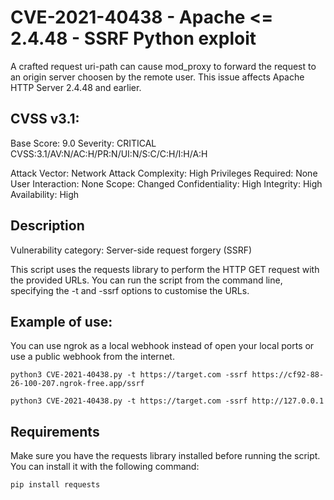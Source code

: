 # CVE-2021-40438 - Apache <= 2.4.48 - SSRF Python exploit
A crafted request uri-path can cause mod_proxy to forward the request to an origin server choosen by the remote user. This issue affects Apache HTTP Server 2.4.48 and earlier.

## CVSS v3.1:

Base Score: 9.0
Severity: CRITICAL
CVSS:3.1/AV:N/AC:H/PR:N/UI:N/S:C/C:H/I:H/A:H

Attack Vector: Network
Attack Complexity: High
Privileges Required: None
User Interaction: None
Scope: Changed
Confidentiality: High
Integrity: High
Availability: High

## Description

Vulnerability category: Server-side request forgery (SSRF)

This script uses the requests library to perform the HTTP GET request with the provided URLs. You can run the script from the command line, specifying the -t and -ssrf options to customise the URLs.

## Example of use:

You can use ngrok as a local webhook instead of open your local ports or use a public webhook from the internet.

```
python3 CVE-2021-40438.py -t https://target.com -ssrf https://cf92-88-26-100-207.ngrok-free.app/ssrf

python3 CVE-2021-40438.py -t https://target.com -ssrf http://127.0.0.1
```

## Requirements

Make sure you have the requests library installed before running the script. You can install it with the following command:

```
pip install requests
```
